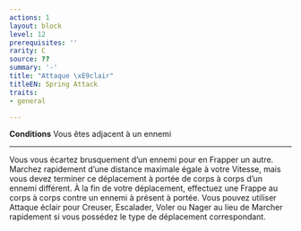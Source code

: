 ```yaml
---
actions: 1
layout: block
level: 12
prerequisites: ''
rarity: C
source: ??
summary: '-'
title: "Attaque \xE9clair"
titleEN: Spring Attack
traits:
- general

---
```


<p><strong>Conditions</strong> Vous êtes adjacent à un ennemi</p>
<hr>
<p>Vous vous écartez brusquement d’un ennemi pour en Frapper un autre. Marchez rapidement d’une distance maximale égale à votre Vitesse, mais vous devez terminer ce déplacement à portée de corps à corps d’un ennemi différent. À la fin de votre déplacement, effectuez une Frappe au corps à corps contre un ennemi à présent à portée. Vous pouvez utiliser Attaque éclair pour Creuser, Escalader, Voler ou Nager au lieu de Marcher rapidement si vous possédez le type de déplacement correspondant.</p>